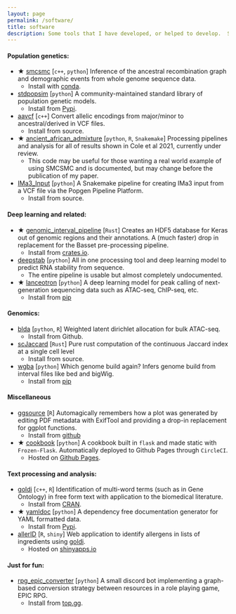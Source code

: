 ```yaml
---
layout: page
permalink: /software/
title: software
description: Some tools that I have developed, or helped to develop.  Stars indicate projects that I am especially proud of.
---
```



#### Population genetics: 

- ★ [smcsmc](https://github.com/luntergroup/smcsmc) [`c++`, `python`] Inference of the ancestral recombination graph and demographic events from whole genome sequence data.
	- Install with [conda](https://anaconda.org/luntergroup/smcsmc).
- [stdpopsim](https://github.com/popsim-consortium/stdpopsim) [`python`] A community-maintained standard library of population genetic models.
	- Install from [Pypi](https://pypi.org/project/stdpopsim/).
- [aavcf](https://github.com/Chris1221/aavcf) [`c++`] Convert allelic encodings from major/minor to ancestral/derived in VCF files.
	- Install from source.
- ★ [ancient_african_admixture](https://github.com/Chris1221/ancient_african_admixture) [`python`, `R`, `Snakemake`] Processing pipelines and analysis for all of results shown in Cole et al 2021, currently under review.
	- This code may be useful for those wanting a real world example of using SMCSMC and is documented, but may change before the publication of my paper.
- [IMa3_Input](https://github.com/Chris1221/IMa3_Input) [`python`] A Snakemake pipeline for creating IMa3 input from a VCF file via the Popgen Pipeline Platform.
	- Install from source.


#### Deep learning and related:

- ★ [genomic_interval_pipeline](https://github.com/Chris1221/genomic_interval_pipeline) [`Rust`] Creates an HDF5 database for Keras out of genomic regions and their annotations. A (much faster) drop in replacement for the Basset pre-processing pipeline. 
	- Install from [crates.io](https://crates.io/crates/genomic_interval_pipeline).
- [deepstab](https://github.com/Chris1221/deepstab) [`python`] All in one processing tool and deep learning model to predict RNA stability from sequence. 
	- The entire pipeline is usable but almost completely undocumented. 
- ★ [lanceotron](https://github.com/Chris1221/lanceotron) [`python`] A deep learning model for peak calling of next-generation sequencing data such as ATAC-seq, ChIP-seq, etc.	  
	- Install from [pip](https://pypi.org/project/lanceotron/1.0.1/) 

#### Genomics:

- [blda](https://github.com/Chris1221/blda) [`python`, `R`] Weighted latent dirichlet allocation for bulk ATAC-seq.
	- Install from Github.
- [scJaccard](https://github.com/Chris1221/scJaccard) [`Rust`] Pure rust computation of the continuous Jaccard index at a single cell level
	- Install from source.
- [wgba](https://github.com/Chris1221/wgba) [`python`] Which genome build again? Infers genome build from interval files like bed and bigWig. 
	- Install from [pip](https://pepy.tech/project/wgba)

#### Miscellaneous

- [ggsource](https://github.com/Chris1221/ggsource) [`R`] Automagically remembers how a plot was generated by editing PDF metadata with ExifTool and providing a drop-in replacement for ggplot functions.
    - Install from [github](https://github.com/Chris1221/ggsource)
- ★ [cookbook](https://github.com/Chris1221/cookbook) [`python`] A cookbook built in `flask` and made static with `Frozen-Flask`. Automatically deployed to Github Pages through `CircleCI`.
    - Hosted on [Github Pages](http://chrisbcole.me/cookbook/).


#### Text processing and analysis: 

- [goldi](https://github.com/Chris1221/goldi) [`c++`, `R`] Identification of multi-word terms (such as in Gene Ontology) in free form text with application to the biomedical literature.
	- Install from [CRAN](https://cran.r-project.org/web/packages/goldi/index.html).
- ★ [yamldoc](https://github.com/Chris1221/yamldoc) [`python`] A dependency free documentation generator for YAML formatted data. 
	- Install from [Pypi](https://pypi.org/project/yamldoc/).
- [allerID](https://github.com/Chris1221/allerID) [`R`, `shiny`] Web application to identify allergens in lists of ingredients using [goldi](https://github.com/Chris1221/goldi).
	- Hosted on [shinyapps.io](https://ccole.shinyapps.io/allerID/)

#### Just for fun: 

- [rpg_epic_converter](https://github.com/Chris1221/epic_rpg_converter) [`python`] A small discord bot implementing a graph-based conversion strategy between resources in a role playing game, EPIC RPG.
	- Install from [top.gg](https://top.gg/bot/773260807638089768).
